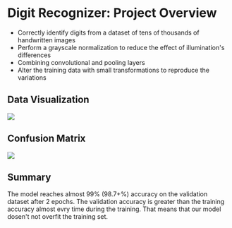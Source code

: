 # Digit Recognizer: Project Overview
- Correctly identify digits from a dataset of tens of thousands of handwritten images
- Perform a grayscale normalization to reduce the effect of illumination's differences
- Combining convolutional and pooling layers
- Alter the training data with small transformations to reproduce the variations

## Data Visualization
![](https://github.com/arizkyrahman/rizky_rahman_digit_recognizer/blob/main/images/dv_digit_recognizer.png?raw=true)

## Confusion Matrix
![](https://github.com/arizkyrahman/rizky_rahman_digit_recognizer/blob/main/images/confusion_matrix_digit_recognizer.png?raw=true)

## Summary
The model reaches almost 99% (98.7+%) accuracy on the validation dataset after 2 epochs. The validation accuracy is greater than the training accuracy almost evry time during the training. That means that our model dosen't not overfit the training set.

